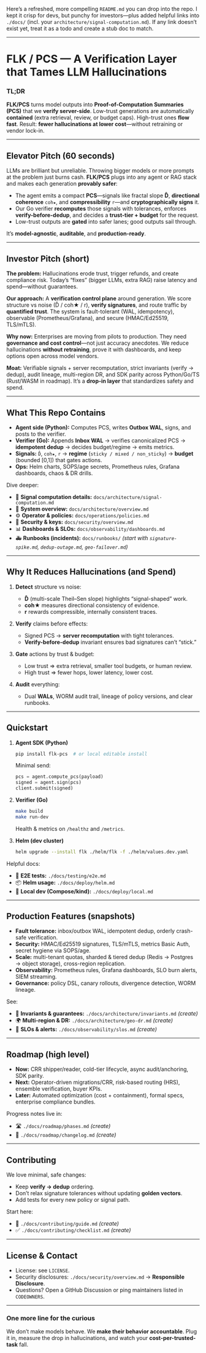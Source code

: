 Here’s a refreshed, more compelling `README.md` you can drop into the repo. I kept it crisp for devs, but punchy for investors—plus added helpful links into `./docs/` (incl. your `architecture/signal-computation.md`). If any link doesn’t exist yet, treat it as a todo and create a stub doc to match.

---

# FLK / PCS — A Verification Layer that Tames LLM Hallucinations

### TL;DR

**FLK/PCS** turns model outputs into **Proof-of-Computation Summaries (PCS)** that we **verify server-side**. Low-trust generations are automatically **contained** (extra retrieval, review, or budget caps). High-trust ones **flow fast**. Result: **fewer hallucinations at lower cost**—without retraining or vendor lock-in.

---

## Elevator Pitch (60 seconds)

LLMs are brilliant but unreliable. Throwing bigger models or more prompts at the problem just burns cash. **FLK/PCS** plugs into any agent or RAG stack and makes each generation **provably safer**:

* The agent emits a compact **PCS**—signals like fractal slope **D̂**, **directional coherence** `coh★`, and **compressibility** `r`—and **cryptographically signs** it.
* Our Go verifier **recomputes** those signals with tolerances, enforces **verify-before-dedup**, and decides a **trust-tier + budget** for the request.
* Low-trust outputs are **gated** into safer lanes; good outputs sail through.

It’s **model-agnostic**, **auditable**, and **production-ready**.

---

## Investor Pitch (short)

**The problem:** Hallucinations erode trust, trigger refunds, and create compliance risk. Today’s “fixes” (bigger LLMs, extra RAG) raise latency and spend—without guarantees.

**Our approach:** A **verification control plane** around generation. We score structure vs noise (D̂ / coh★ / r), **verify signatures**, and route traffic by **quantified trust**. The system is fault-tolerant (WAL, idempotency), observable (Prometheus/Grafana), and secure (HMAC/Ed25519, TLS/mTLS).

**Why now:** Enterprises are moving from pilots to production. They need **governance and cost control**—not just accuracy anecdotes. We reduce hallucinations **without retraining**, prove it with dashboards, and keep options open across model vendors.

**Moat:** Verifiable signals + server recomputation, strict invariants (verify → dedup), audit lineage, multi-region DR, and SDK parity across Python/Go/TS (Rust/WASM in roadmap). It’s a **drop-in layer** that standardizes safety and spend.

---

## What This Repo Contains

* **Agent side (Python):** Computes PCS, writes **Outbox WAL**, signs, and posts to the verifier.
* **Verifier (Go):** Appends **Inbox WAL** → verifies canonicalized PCS → **idempotent dedup** → decides budget/regime → emits metrics.
* **Signals:** `D̂`, `coh★`, `r` → **regime** (`sticky / mixed / non_sticky`) → **budget** (bounded [0,1]) that gates actions.
* **Ops:** Helm charts, SOPS/age secrets, Prometheus rules, Grafana dashboards, chaos & DR drills.

Dive deeper:

* 📄 **Signal computation details:** `docs/architecture/signal-computation.md`
* 🧭 **System overview:** `docs/architecture/overview.md`
* ⚙️ **Operator & policies:** `docs/operations/policies.md`
* 🔐 **Security & keys:** `docs/security/overview.md`
* 📊 **Dashboards & SLOs:** `docs/observability/dashboards.md`
* 🚑 **Runbooks (incidents):** `docs/runbooks/` *(start with `signature-spike.md`, `dedup-outage.md`, `geo-failover.md`)*

---

## Why It Reduces Hallucinations (and Spend)

1. **Detect** structure vs noise:

    * **D̂** (multi-scale Theil–Sen slope) highlights “signal-shaped” work.
    * **coh★** measures directional consistency of evidence.
    * **r** rewards compressible, internally consistent traces.

2. **Verify** claims before effects:

    * Signed PCS → **server recomputation** with tight tolerances.
    * **Verify-before-dedup** invariant ensures bad signatures can’t “stick.”

3. **Gate** actions by trust & budget:

    * Low trust ⇒ extra retrieval, smaller tool budgets, or human review.
    * High trust ⇒ fewer hops, lower latency, lower cost.

4. **Audit** everything:

    * Dual **WALs**, WORM audit trail, lineage of policy versions, and clear runbooks.

---

## Quickstart

1. **Agent SDK (Python)**

   ```bash
   pip install flk-pcs  # or local editable install
   ```

   Minimal send:

   ```python
   pcs = agent.compute_pcs(payload)
   signed = agent.sign(pcs)
   client.submit(signed)
   ```

2. **Verifier (Go)**

   ```bash
   make build
   make run-dev
   ```

   Health & metrics on `/healthz` and `/metrics`.

3. **Helm (dev cluster)**

   ```bash
   helm upgrade --install flk ./helm/flk -f ./helm/values.dev.yaml
   ```

Helpful docs:

* 🧪 **E2E tests:** `./docs/testing/e2e.md`
* 📦 **Helm usage:** `./docs/deploy/helm.md`
* 🧰 **Local dev (Compose/kind):** `./docs/deploy/local.md`

---

## Production Features (snapshots)

* **Fault tolerance:** inbox/outbox WAL, idempotent dedup, orderly crash-safe verification.
* **Security:** HMAC/Ed25519 signatures, TLS/mTLS, metrics Basic Auth, secret hygiene via SOPS/age.
* **Scale:** multi-tenant quotas, sharded & tiered dedup (Redis → Postgres → object storage), cross-region replication.
* **Observability:** Prometheus rules, Grafana dashboards, SLO burn alerts, SIEM streaming.
* **Governance:** policy DSL, canary rollouts, divergence detection, WORM lineage.

See:

* 🧱 **Invariants & guarantees:** `./docs/architecture/invariants.md` *(create)*
* 🌍 **Multi-region & DR:** `./docs/architecture/geo-dr.md` *(create)*
* 🧯 **SLOs & alerts:** `./docs/observability/slos.md` *(create)*

---

## Roadmap (high level)

* **Now:** CRR shipper/reader, cold-tier lifecycle, async audit/anchoring, SDK parity.
* **Next:** Operator-driven migrations/CRR, risk-based routing (HRS), ensemble verification, buyer KPIs.
* **Later:** Automated optimization (cost + containment), formal specs, enterprise compliance bundles.

Progress notes live in:

* 🛣️ `./docs/roadmap/phases.md` *(create)*
* 🔁 `./docs/roadmap/changelog.md` *(create)*

---

## Contributing

We love minimal, safe changes:

* Keep **verify → dedup** ordering.
* Don’t relax signature tolerances without updating **golden vectors**.
* Add tests for every new policy or signal path.

Start here:

* 🤝 `./docs/contributing/guide.md` *(create)*
* ✅ `./docs/contributing/checklist.md` *(create)*

---

## License & Contact

* License: see `LICENSE`.
* Security disclosures: `./docs/security/overview.md` → **Responsible Disclosure**.
* Questions? Open a GitHub Discussion or ping maintainers listed in `CODEOWNERS`.

---

### One more line for the curious

We don’t make models behave. We **make their behavior accountable**. Plug it in, measure the drop in hallucinations, and watch your **cost-per-trusted-task** fall.
